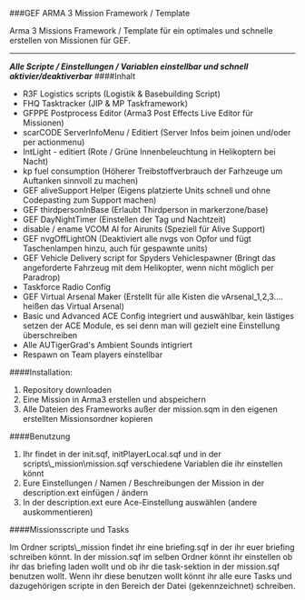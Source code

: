 ###GEF ARMA 3 Mission Framework / Template

Arma 3 Missions Framework / Template für ein optimales und schnelle erstellen von Missionen für GEF.


___
___Alle Scripte / Einstellungen / Variablen einstellbar und schnell aktivier/deaktiverbar___
####Inhalt
- R3F Logistics scripts (Logistik & Basebuilding Script)
- FHQ Tasktracker (JIP & MP Taskframework)
- GFPPE Postprocess Editor (Arma3 Post Effects Live Editor für Missionen)
- scarCODE ServerInfoMenu / Editiert (Server Infos beim joinen und/oder per actionmenu)
- IntLight - editiert (Rote / Grüne Innenbeleuchtung in Helikoptern bei Nacht)
- kp fuel consumption (Höherer Treibstoffverbrauch der Farhzeuge um Auftanken sinnvoll zu machen)
- GEF aliveSupport Helper (Eigens platzierte Units schnell und ohne Codepasting zum Support machen)
- GEF thirdpersonInBase (Erlaubt Thirdperson in markerzone/base)
- GEF DayNightTimer (Einstellen der Tag und Nachtzeit)
- disable / ename VCOM AI for Airunits (Speziell für Alive Support)
- GEF nvgOffLightON (Deaktiviert alle nvgs von Opfor und fügt Taschenlampen hinzu, auch für gespawnte units)
- GEF Vehicle Delivery script for Spyders Vehiclespawner (Bringt das angeforderte Fahrzeug mit dem Helikopter, wenn nicht möglich per Paradrop)
- Taskforce Radio Config
- GEF Virtual Arsenal Maker (Erstellt für alle Kisten die vArsenal_1,2,3.... heißen das Virtual Arsenal)
- Basic und Advanced ACE Config integriert und auswählbar, kein lästiges setzen der ACE Module, es sei denn man will gezielt eine Einstellung überschreiben
- Alle AUTigerGrad's Ambient Sounds intigriert
- Respawn on Team players einstellbar



####Installation:
1. Repository downloaden
2. Eine Mission in Arma3 erstellen und abspeichern
3. Alle Dateien des Frameworks außer der mission.sqm in den eigenen erstellten Missionsordner kopieren




####Benutzung
1. Ihr findet in der init.sqf, initPlayerLocal.sqf und in der scripts\\_mission\\mission.sqf verschiedene Variablen die ihr einstellen könnt
2. Eure Einstellungen / Namen / Beschreibungen der Mission in der description.ext einfügen / ändern
3. In der description.ext eure Ace-Einstellung auswählen (andere auskommentieren)



####Missionsscripte und Tasks

Im Ordner scripts\\_mission findet ihr eine briefing.sqf in der ihr euer briefing schreiben könnt.
In der mission.sqf im selben Ordner könnt ihr einstellen ob ihr das briefing laden wollt und ob ihr die task-sektion in
der mission.sqf benutzen wollt. Wenn ihr diese benutzen wollt könnt ihr alle eure Tasks und dazugehörigen scripte in
den Bereich der Datei (gekennzeichnet) schreiben.
